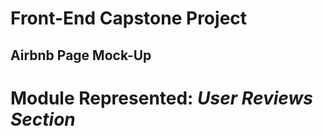 # Front-End Capstone Project

## Airbnb Page Mock-Up

# Module Represented: *User Reviews Section*




